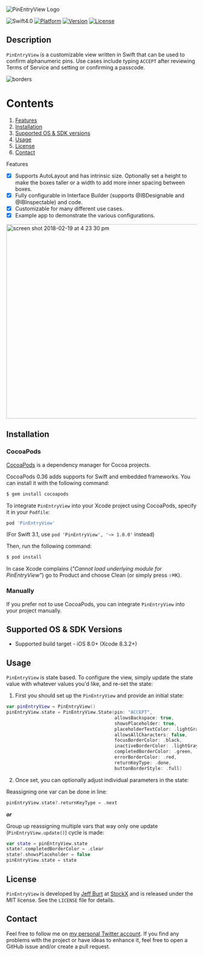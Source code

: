 ![PinEntryView Logo](https://cloud.githubusercontent.com/assets/2835199/25503255/aa050598-2b67-11e7-89f7-b0fbc6da31ba.png)

![Swift4.0](https://img.shields.io/badge/Swift-4.0-orange.svg?style=flat")
[![Platform](https://img.shields.io/cocoapods/p/PinEntryView.svg?style=flat)](http://cocoapods.org/pods/PinEntryView)
[![Version](https://img.shields.io/cocoapods/v/PinEntryView.svg?style=flat)](http://cocoapods.org/pods/PinEntryView)
[![License](https://img.shields.io/cocoapods/l/PinEntryView.svg?style=flat)](http://cocoapods.org/pods/PinEntryView)

Description
--------------

`PinEntryView` is a customizable view written in Swift that can be used to confirm alphanumeric pins. Use cases include typing `ACCEPT` after reviewing Terms of Service and setting or confirming a passcode.

![borders](https://user-images.githubusercontent.com/2835199/36484248-9eb1673e-16e6-11e8-82af-75dc08539b5a.png)

# Contents
1. [Features](#features)
3. [Installation](#installation)
4. [Supported OS & SDK versions](#supported-versions)
5. [Usage](#usage)
6. [License](#license)
7. [Contact](#contact)

<a name="features"> Features </a>

- [x] Supports AutoLayout and has intrinsic size. Optionally set a height to make the boxes taller or a width to add more inner spacing between boxes.
- [x] Fully configurable in Interface Builder (supports @IBDesignable and @IBInspectable) and code.
- [x] Customizable for many different use cases.
- [x] Example app to demonstrate the various configurations.

<img width="515" alt="screen shot 2018-02-19 at 4 23 30 pm" src="https://user-images.githubusercontent.com/13071936/36397635-925f6f54-1591-11e8-82b0-ab15e2643370.png">

<a name="installation"> Installation </a>
--------------

### CocoaPods

[CocoaPods](http://cocoapods.org) is a dependency manager for Cocoa projects.

CocoaPods 0.36 adds supports for Swift and embedded frameworks. You can install it with the following command:

```bash
$ gem install cocoapods
```

To integrate `PinEntryView` into your Xcode project using CocoaPods, specify it in your `Podfile`:

```ruby
pod 'PinEntryView'
```

(For Swift 3.1, use `pod 'PinEntryView', '~> 1.0.0'` instead)

Then, run the following command:

```bash
$ pod install
```

In case Xcode complains (<i>"Cannot load underlying module for PinEntryView"</i>) go to Product and choose Clean (or simply press <kbd>⇧</kbd><kbd>⌘</kbd><kbd>K</kbd>).

### Manually

If you prefer not to use CocoaPods, you can integrate `PinEntryView` into your project manually.

<a name="supported-versions"> Supported OS & SDK Versions </a>
-----------------------------

* Supported build target - iOS 8.0+ (Xcode 8.3.2+)

<a name="usage"> Usage </a>
--------------

`PinEntryView` is state based. To configure the view, simply update the state value with whatever values you'd like, and re-set the state:

1) First you should set up the `PinEntryView` and provide an initial state:

```swift
var pinEntryView = PinEntryView()
pinEntryView.state = PinEntryView.State(pin: "ACCEPT",
                                        allowsBackspace: true,
                                        showsPlaceholder: true,
                                        placeholderTextColor: .lightGray,
                                        allowsAllCharacters: false,
                                        focusBorderColor: .black,
                                        inactiveBorderColor: .lightGray,
                                        completedBorderColor: .green,
                                        errorBorderColor: .red,
                                        returnKeyType: .done,
                                        buttonBorderStyle: .full)
```

2) Once set, you can optionally adjust individual parameters in the state:

Reassigning one var can be done in line:
```swift
pinEntryView.state?.returnKeyType = .next
```

***or***

Group up reassigning multiple vars that way only one update (`PinEntryView.update()`) cycle is made:
```swift
var state = pinEntryView.state
state?.completedBorderColor = .clear
state?.showsPlaceholder = false
pinEntryView.state = state
```

<a name="license"> License </a>
--------------

`PinEntryView` is developed by [Jeff Burt](https://www.linkedin.com/in/jeffaburt) at [StockX](https://stockx.com) and is released under the MIT license. See the `LICENSE` file for details.

<a name="contact"> Contact </a>
--------------

Feel free to follow me on [my personal Twitter account](https://twitter.com/jeffburtjr). If you find any problems with the project or have ideas to enhance it, feel free to open a GitHub issue and/or create a pull request.
